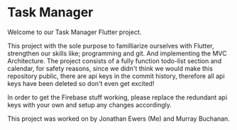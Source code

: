 # Task Manager

Welcome to our Task Manager Flutter project.

This project with the sole purpose to familliarize ourselves with Flutter, strengthen our skills like; programming and git. And implementing the MVC Architecture. 
The project consists of a fully function todo-list section and calendar, for safety reasons, since we didn't think we would make this repository public, there are api keys in the commit history, therefore all api keys have been deleted so don't even get excited!

In order to get the Firebase stuff working, please replace the redundant api keys with your own and setup any changes accordingly.

This project was worked on by Jonathan Ewers (Me) and Murray Buchanan.

